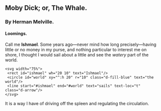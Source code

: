 ## Moby Dick; or, The Whale.

### By Herman Melville.

#### Loomings.

Call me **Ishmael**. Some years ago—never mind how long precisely—having little or
no money in my purse, and nothing particular to interest me on shore, I thought I
would sail about a little and see the _watery_ part of the world.

```svgdx
<svg width="75%">
 <rect id="ishmael" wh="20 10" text="Ishmael"/>
 <circle id="world" xy="^:h 20" r="10" class="d-fill-blue" text="the world"/>
 <line start="#ishmael" end="#world" text="sails" text-loc="t" class="d-arrow"/>
</svg>
```

It is a way I have of driving off the spleen and regulating the circulation.

